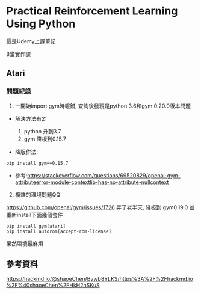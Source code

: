 # Practical Reinforcement Learning Using Python
這是Udemy上課筆記

8堂實作課
## Atari


### 問題紀錄
1. 一開始import gym時報錯, 查詢後發現是python 3.6和gym 0.20.0版本問題
* 解決方法有2:
    1. python 升到3.7
    2. gym 降板到0.15.7

* 降版作法:
``` cmd
pip install gym==0.15.7

```
* 參考:https://stackoverflow.com/questions/69520829/openai-gym-attributeerror-module-contextlib-has-no-attribute-nullcontext

2. 複雜的環境問題QQ

https://github.com/openai/gym/issues/1726
弄了老半天, 降板到 gym0.19.0
並重新install下面幾個套件
```
pip install gym[atari]
pip install autorom[accept-rom-license]
```
果然環境最麻煩


## 參考資料
https://hackmd.io/@shaoeChen/Bywb8YLKS/https%3A%2F%2Fhackmd.io%2F%40shaoeChen%2FHkH2hSKuS